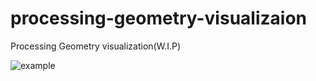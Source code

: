 # processing-geometry-visualizaion
Processing Geometry visualization(W.I.P)

![example](https://i.imgur.com/0kxCaSj.png)
